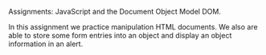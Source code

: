 Assignments: JavaScript and the Document Object Model DOM. 

In this assignment we practice manipulation HTML documents. We also are able to store some form entries into an object and display an object information in an alert. 